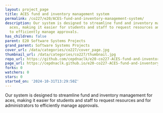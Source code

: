 ```yaml
---
layout: project_page
title: ACES fund and inventory management system
permalink: /co227/e20/ACES-fund-and-inventory-management-system/
description: Our system is designed to streamline fund and inventory management for
  aces, making it easier for students and staff to request resources and for administrators
  to efficiently manage approvals.
has_children: false
parent: E20 Software Systems Projects
grand_parent: Software Systems Projects
cover_url: /data/categories/co227/cover_page.jpg
thumbnail_url: /data/categories/co227/thumbnail.jpg
repo_url: https://github.com/cepdnaclk/e20-co227-ACES-fund-and-inventory-management-system
page_url: https://cepdnaclk.github.io/e20-co227-ACES-fund-and-inventory-management-system
forks: 0
watchers: 0
stars: 0
started_on: '2024-10-31T13:29:50Z'
---
```


Our system is designed to streamline fund and inventory management for aces, making it easier for students and staff to request resources and for administrators to efficiently manage approvals.